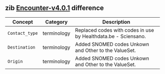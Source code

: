 ## zib [Encounter-v4.0.1](https://zibs.nl/wiki/Encounter-v4.0.1(2020EN)) difference

| Concept         | Category          | Description                             | 
|-----------------|-------------------|-----------------------------------------|
|`Contact_type` | terminology | Replaced codes with codes in use by Healthdata.be - Sciensano. | 
|`Destination` | terminology | Added SNOMED codes Unkown and Other to the ValueSet. | 
|`Origin` | terminology | Added SNOMED codes Unkown and Other to the ValueSet. | 